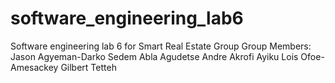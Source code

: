 # software_engineering_lab6
Software engineering lab 6 for Smart Real Estate Group
Group Members:
Jason Agyeman-Darko
Sedem Abla Agudetse
Andre Akrofi Ayiku
Lois Ofoe-Amesackey
Gilbert Tetteh
